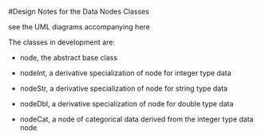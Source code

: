 #Design Notes for the Data Nodes Classes

see the UML diagrams accompanying here

 The classes in development are:

   -  node, the abstract base class
   
   -  nodeInt, a derivative specialization of node for integer type data
   
   -  nodeStr, a derivative specialization of node for string type data
   
   -  nodeDbl, a derivative specialization of node for double type data
   
   -  nodeCat, a node of categorical data derived from the integer type data node
   

